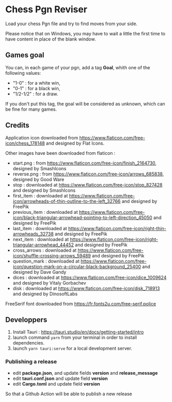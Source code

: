 # Chess Pgn Reviser

Load your chess Pgn file and try to find moves from your side.

Please notice that on Windows, you may have to wait a little the first time to have content in place of the blank window.

## Games goal

You can, in each game of your pgn, add a tag **Goal**, whith one of the following values:
* "1-0" : for a white win,
* "0-1" : for a black win,
* "1/2-1/2" : for a draw.

If you don't put this tag, the goal will be considered as unknown, which can be fine for many games.

## Credits

Application icon downloaded from https://www.flaticon.com/free-icon/chess_178148 and designed by Flat Icons.

Other images have been downloaded from flaticon :
* start.png : from https://www.flaticon.com/free-icon/finish_2164730, designed by SmashIcons
* reverse.png : from https://www.flaticon.com/free-icon/arrows_685838, designed by Good Ware
* stop : downloaded at https://www.flaticon.com/free-icon/stop_827428 and designed by SmashIcons
* first_item : downloaded at https://www.flaticon.com/free-icon/arrowheads-of-thin-outline-to-the-left_32766 and designed by FreePik
* previous_item : downloaded at https://www.flaticon.com/free-icon/black-triangular-arrowhead-pointing-to-left-direction_45050 and designed by FreePik
* last_item : downloaded at https://www.flaticon.com/free-icon/right-thin-arrowheads_32738 and designed by FreePik
* next_item : downloaded at https://www.flaticon.com/free-icon/right-triangular-arrowhead_44452 and designed by FreePik
* cross_arrows : downloaded at https://www.flaticon.com/free-icon/shuffle-crossing-arrows_59489 and designed by FreePik
* question_mark : downloaded at https://www.flaticon.com/free-icon/question-mark-on-a-circular-black-background_25400 and designed by Dave Gandy
* dices : downloaded at https://www.flaticon.com/free-icon/dice_1009624 and designed by Vitaly Gorbachev
* disk : downloaded at https://www.flaticon.com/free-icon/disk_718913 and designed by DinosoftLabs

FreeSerif font downloaded from https://fr.fonts2u.com/free-serif.police

## Developpers

1. Install Tauri : https://tauri.studio/en/docs/getting-started/intro
2. launch command `yarn` from your terminal in order to install dependencies.
3. launch `yarn tauri:serve` for a local development server.

### Publishing a release

* edit **package.json**, and update fields **version** and **release_message**
* edit **tauri.conf.json** and update field **version**
* edit **Cargo.toml** and update field **version**

So that a Github Action will be able to publish a new release